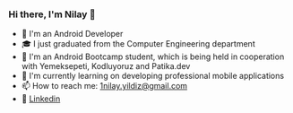 ### Hi there, I'm Nilay 👋

- 📱 I'm an Android Developer
- 🎓 I just graduated from the Computer Engineering department
- 📒 I'm an Android Bootcamp student, which is being held in cooperation with Yemeksepeti, Kodluyoruz and Patika.dev 
- 🌱 I'm currently learning on developing professional mobile applications
- 📫 How to reach me: 1nilay.yildiz@gmail.com 
- 💼 [Linkedin](https://www.linkedin.com/in/nilayyildizz/)

